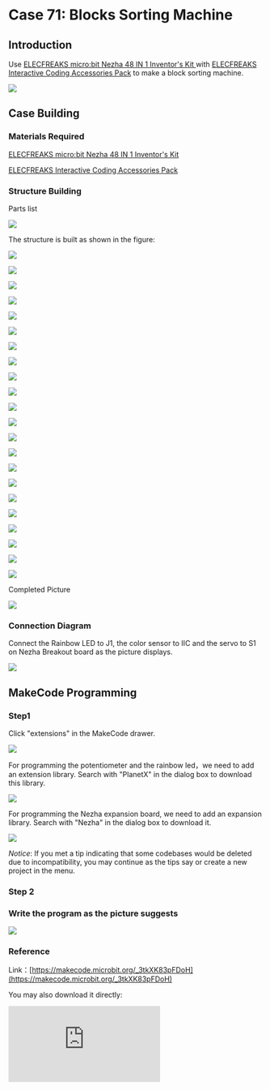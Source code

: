 ﻿# Case 71: Blocks Sorting Machine
## Introduction

Use [ELECFREAKS micro:bit Nezha 48 IN 1 Inventor's Kit ](https://www.elecfreaks.com/nezha-inventor-s-kit-for-micro-bit-without-micro-bit-board.html) with [ELECFREAKS Interactive Coding Accessories Pack](https://www.elecfreaks.com/interactive-coding-accessories-pack.html) to make a block sorting machine.

![](https://wiki-media-ef.oss-cn-hongkong.aliyuncs.com//images/neza-inventor-s-kit-case-71-01.png)

## Case Building

### Materials Required

[ELECFREAKS micro:bit Nezha 48 IN 1 Inventor's Kit ](https://www.elecfreaks.com/nezha-inventor-s-kit-for-micro-bit-without-micro-bit-board.html)

[ELECFREAKS Interactive Coding Accessories Pack](https://www.elecfreaks.com/interactive-coding-accessories-pack.html)

### Structure Building

Parts list

![](https://wiki-media-ef.oss-cn-hongkong.aliyuncs.com//images/neza-inventor-s-kit-case-71-02.png)

The structure is built as shown in the figure:

![](https://wiki-media-ef.oss-cn-hongkong.aliyuncs.com//images/neza-inventor-s-kit-step-71-01.png)

![](https://wiki-media-ef.oss-cn-hongkong.aliyuncs.com//images/neza-inventor-s-kit-step-71-02.png)

![](https://wiki-media-ef.oss-cn-hongkong.aliyuncs.com//images/neza-inventor-s-kit-step-71-03.png)

![](https://wiki-media-ef.oss-cn-hongkong.aliyuncs.com//images/neza-inventor-s-kit-step-71-04.png)

![](https://wiki-media-ef.oss-cn-hongkong.aliyuncs.com//images/neza-inventor-s-kit-step-71-05.png)

![](https://wiki-media-ef.oss-cn-hongkong.aliyuncs.com//images/neza-inventor-s-kit-step-71-06.png)

![](https://wiki-media-ef.oss-cn-hongkong.aliyuncs.com//images/neza-inventor-s-kit-step-71-07.png)

![](https://wiki-media-ef.oss-cn-hongkong.aliyuncs.com//images/neza-inventor-s-kit-step-71-08.png)

![](https://wiki-media-ef.oss-cn-hongkong.aliyuncs.com//images/neza-inventor-s-kit-step-71-09.png)

![](https://wiki-media-ef.oss-cn-hongkong.aliyuncs.com//images/neza-inventor-s-kit-step-71-10.png)

![](https://wiki-media-ef.oss-cn-hongkong.aliyuncs.com//images/neza-inventor-s-kit-step-71-11.png)

![](https://wiki-media-ef.oss-cn-hongkong.aliyuncs.com//images/neza-inventor-s-kit-step-71-12.png)

![](https://wiki-media-ef.oss-cn-hongkong.aliyuncs.com//images/neza-inventor-s-kit-step-71-13.png)

![](https://wiki-media-ef.oss-cn-hongkong.aliyuncs.com//images/neza-inventor-s-kit-step-71-14.png)

![](https://wiki-media-ef.oss-cn-hongkong.aliyuncs.com//images/neza-inventor-s-kit-step-71-15.png)

![](https://wiki-media-ef.oss-cn-hongkong.aliyuncs.com//images/neza-inventor-s-kit-step-71-16.png)

![](https://wiki-media-ef.oss-cn-hongkong.aliyuncs.com//images/neza-inventor-s-kit-step-71-17.png)

![](https://wiki-media-ef.oss-cn-hongkong.aliyuncs.com//images/neza-inventor-s-kit-step-71-18.png)

![](https://wiki-media-ef.oss-cn-hongkong.aliyuncs.com//images/neza-inventor-s-kit-step-71-19.png)

![](https://wiki-media-ef.oss-cn-hongkong.aliyuncs.com//images/neza-inventor-s-kit-step-71-20.png)

![](https://wiki-media-ef.oss-cn-hongkong.aliyuncs.com//images/neza-inventor-s-kit-step-71-21.png)

![](https://wiki-media-ef.oss-cn-hongkong.aliyuncs.com//images/neza-inventor-s-kit-step-71-22.png)

Completed Picture

![](https://wiki-media-ef.oss-cn-hongkong.aliyuncs.com//images/neza-inventor-s-kit-step-71-23.png)

### Connection Diagram

Connect the Rainbow LED to J1, the color sensor to IIC and the servo to S1 on Nezha Breakout board as the picture displays.

![](https://wiki-media-ef.oss-cn-hongkong.aliyuncs.com//images/neza-inventor-s-kit-case-71-04.png)

## MakeCode Programming

### Step1

Click "extensions" in the MakeCode drawer.

![](https://wiki-media-ef.oss-cn-hongkong.aliyuncs.com//images/neza-inventor-s-kit-case-37-04.png)

For programming the potentiometer and the rainbow led，we need to add an extension library. Search with "PlanetX" in the dialog box to download this library.

![](https://wiki-media-ef.oss-cn-hongkong.aliyuncs.com//images/neza-inventor-s-kit-case-37-05.png)

For programming the Nezha expansion board, we need to add an expansion library. Search with "Nezha" in the dialog box to download it.

![](https://wiki-media-ef.oss-cn-hongkong.aliyuncs.com//images/neza-inventor-s-kit-case-37-06.png)

*Notice*: If you met a tip indicating that some codebases would be deleted due to incompatibility, you may continue as the tips say or create a new project in the menu.

### Step 2

### Write the program as the picture suggests

![](https://wiki-media-ef.oss-cn-hongkong.aliyuncs.com//images/neza-inventor-s-kit-case-71-06.png)

### Reference

Link：[https://makecode.microbit.org/_3tkXK83pFDoH](https://makecode.microbit.org/_3tkXK83pFDoH)

You may also download it directly:

<div
    style={{
        position: 'relative',
        paddingBottom: '60%',
        overflow: 'hidden',
    }}
>
    <iframe
        src="https://makecode.microbit.org/_3tkXK83pFDoH"
        frameborder="0"
        sandbox="allow-popups allow-forms allow-scripts allow-same-origin"
        style={{
            position: 'absolute',
            width: '100%',
            height: '100%',
        }}
    />
</div>



### Result

The color sensor is used to distinguish the color of the blocks and display them through the rainbow light ring, and the blocks are classified according to the recognized color.

![](https://wiki-media-ef.oss-cn-hongkong.aliyuncs.com//images/neza-inventor-s-kit-case-71.gif)
